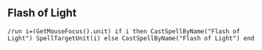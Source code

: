 ## Flash of Light
```
/run i=(GetMouseFocus().unit) if i then CastSpellByName("Flash of Light") SpellTargetUnit(i) else CastSpellByName("Flash of Light") end
```